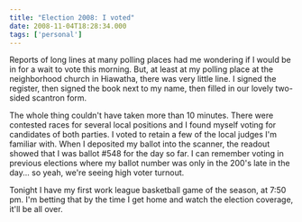```yaml
---
title: "Election 2008: I voted"
date: 2008-11-04T18:28:34.000
tags: ['personal']
---
```


Reports of long lines at many polling places had me wondering if I would be in for a wait to vote this morning. But, at least at my polling place at the neighborhood church in Hiawatha, there was very little line. I signed the register, then signed the book next to my name, then filled in our lovely two-sided scantron form.

The whole thing couldn't have taken more than 10 minutes. There were contested races for several local positions and I found myself voting for candidates of both parties. I voted to retain a few of the local judges I'm familiar with. When I deposited my ballot into the scanner, the readout showed that I was ballot #548 for the day so far. I can remember voting in previous elections where my ballot number was only in the 200's late in the day... so yeah, we're seeing high voter turnout.

Tonight I have my first work league basketball game of the season, at 7:50 pm. I'm betting that by the time I get home and watch the election coverage, it'll be all over.
